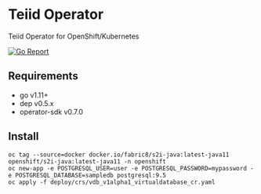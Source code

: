 # Teiid Operator
Teiid Operator for OpenShift/Kubernetes

[![Go Report](https://goreportcard.com/badge/github.com/teiid/teiid-operator)](https://goreportcard.com/report/github.com/teiid/teiid-operator)

## Requirements

- go v1.11+
- dep v0.5.x
- operator-sdk v0.7.0

## Install

```shell
oc tag --source=docker docker.io/fabric8/s2i-java:latest-java11 openshift/s2i-java:latest-java11 -n openshift
oc new-app -e POSTGRESQL_USER=user -e POSTGRESQL_PASSWORD=mypassword -e POSTGRESQL_DATABASE=sampledb postgresql:9.5
oc apply -f deploy/crs/vdb_v1alpha1_virtualdatabase_cr.yaml
```
